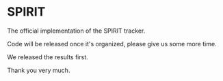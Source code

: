 # SPIRIT
The official implementation of the SPIRIT tracker.

Code will be released once it's organized, please give us some more time.

We released the results first.

Thank you very much.
